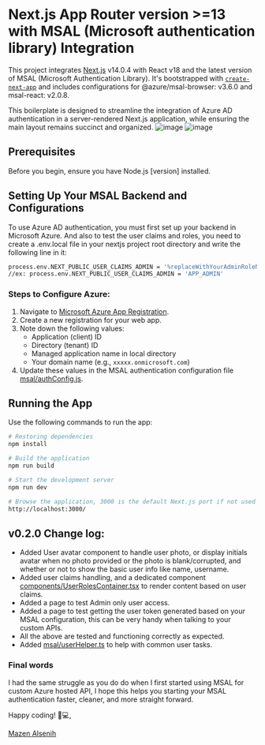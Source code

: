 # Next.js App Router version >=13 with MSAL (Microsoft authentication library) Integration

This project integrates [Next.js](https://nextjs.org/) v14.0.4 with React v18 and the latest version of MSAL (Microsoft Authentication Library). It's bootstrapped with [`create-next-app`](https://github.com/vercel/next.js/tree/canary/packages/create-next-app) and includes configurations for @azure/msal-browser: v3.6.0 and msal-react: v2.0.8. 

This boilerplate is designed to streamline the integration of Azure AD authentication in a server-rendered Next.js application, while ensuring the main layout remains succinct and organized.
![image](https://github.com/MazenSenih/MsalWithNextJs14/assets/24445348/b916fb15-ca9d-4084-b5a6-ef7b62eaf296) ![image](https://github.com/MazenSenih/MsalWithNextJs14/assets/24445348/aa1b91b3-4e32-4e0b-8e45-4634923a608e)

## Prerequisites
Before you begin, ensure you have Node.js [version] installed.

## Setting Up Your MSAL Backend and Configurations
To use Azure AD authentication, you must first set up your backend in Microsoft Azure.
And also to test the user claims and roles, you need to create a .env.local file in your nextjs project root directory and write the following line in it: 
```bash
process.env.NEXT_PUBLIC_USER_CLAIMS_ADMIN = '%replaceWithYourAdminRoleNameSpecifiedInAzureRegisteredAppRoles%'
//ex: process.env.NEXT_PUBLIC_USER_CLAIMS_ADMIN = 'APP_ADMIN'
```
### Steps to Configure Azure:
1. Navigate to [Microsoft Azure App Registration](https://portal.azure.com/#view/Microsoft_AAD_IAM/ActiveDirectoryMenuBlade/~/RegisteredApps).
2. Create a new registration for your web app.
3. Note down the following values:
   - Application (client) ID
   - Directory (tenant) ID
   - Managed application name in local directory
   - Your domain name (e.g., `xxxxx.onmicrosoft.com`)
4. Update these values in the MSAL authentication configuration file [msal/authConfig.js](msal/authConfig.js).

## Running the App
Use the following commands to run the app:

```bash
# Restoring dependencies
npm install

# Build the application
npm run build

# Start the development server
npm run dev

# Browse the application, 3000 is the default Next.js port if not used by another app.
http://localhost:3000/
```
## v0.2.0 Change log:
- Added User avatar component to handle user photo, or display initials avatar when no photo provided or the photo is blank/corrupted, and whether or not to show the basic user info like name, username.
- Added user claims handling, and a dedicated component [components/UserRolesContainer.tsx](components/UserRolesContainer.tsx) to render content based on user claims.
- Added a page to test Admin only user access.
- Added a page to test getting the user token generated based on your MSAL configuration, this can be very handy when talking to your custom APIs.
- All the above are tested and functioning correctly as expected.
- Added [msal/userHelper.ts](msal/userHelper.ts) to help with common user tasks. 

### Final words
I had the same struggle as you do do when I first started using MSAL for custom Azure hosted API, I hope this helps you starting your MSAL authentication faster, cleaner, and more straight forward.

Happy coding! 🙂💻,

[Mazen Alsenih](https://mazensenih.com)
